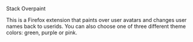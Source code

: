 Stack Overpaint

This is a Firefox extension that paints over user avatars and changes user names back to userids.  You can also choose one of three different theme colors: green, purple or pink.
